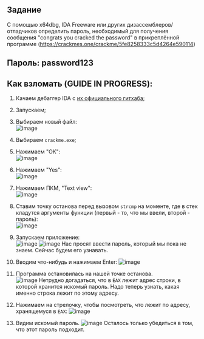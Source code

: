 ## Задание
С помощью x64dbg, IDA Freeware или других дизассемблеров/отладчиков определить пароль, необходимый для получения сообщения "congrats you cracked the password" в прикреплённой программе (https://crackmes.one/crackme/5fe8258333c5d4264e590114)

## Пароль: password123

## Как взломать (GUIDE IN PROGRESS):
1. Качаем дебаггер IDA с [их официального гитхаба](https://github.com/AngelKitty/IDA7.0);

2. Запускаем;

3. Выбираем новый файл:<br>
![image](https://user-images.githubusercontent.com/84042050/168800558-afde2666-ac1e-41cd-be90-bd7711705239.png)

4. Выбираем `crackme.exe`;

5. Нажимаем "OK":<br>
![image](https://user-images.githubusercontent.com/84042050/168800796-23c4a10a-920d-427b-80e1-738bdcca4927.png)

6. Нажимаем "Yes":<br>
![image](https://user-images.githubusercontent.com/84042050/168800877-5ee2b647-daed-409a-ba30-3498cbabfd76.png)

7. Нажимаем ПКМ, "Text view":<br>
![image](https://user-images.githubusercontent.com/84042050/168804613-3356cce0-d649-4bff-97b8-e9a6c0e7db78.png)

8. Ставим точку останова перед вызовом `strcmp` на моменте, где в стек кладутся аргументы функции (первый - то, что мы ввели, второй - пароль):<br> 
![image](https://user-images.githubusercontent.com/84042050/168804809-b400632d-90e3-4709-9f67-8742ffe60585.png)

9. Запускаем приложение:<br>
![image](https://user-images.githubusercontent.com/84042050/168805271-39831080-fe24-45c3-a649-01c9917486c4.png)
![image](https://user-images.githubusercontent.com/84042050/168805415-587e61fb-f0c1-49fa-8f92-6b0e77cdce91.png)
Нас просят ввести пароль, который мы пока не знаем. Сейчас будем его узнавать.

10. Вводим что-нибудь и нажимаем Enter:
![image](https://user-images.githubusercontent.com/84042050/168805522-2689d211-c274-4529-b178-3bb91fde6969.png)

11. Программа остановилась на нашей точке останова.<br>
![image](https://user-images.githubusercontent.com/84042050/168805575-89f52745-6982-41ff-8d1a-279c2918d235.png)
Нетрудно догадаться, что в `EAX` лежит адрес строки, в которой хранится искомый пароль. Надо теперь узнать, какая именно строка лежит по этому адресу.

12. Нажимаем на стрелочку, чтобы посмотреть, что лежит по адресу, хранящемуся в `EAX`:
![image](https://user-images.githubusercontent.com/84042050/168805725-2e3fc162-6422-488d-8376-474d3274c9ac.png)

13. Видим искомый пароль.
![image](https://user-images.githubusercontent.com/84042050/168805763-bbd40191-083b-417b-8649-e3aee89003dc.png)
Осталось только убедиться в том, что этот пароль подходит.

